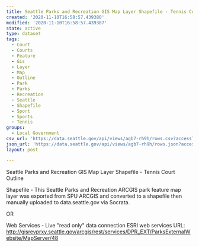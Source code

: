 ```yaml
---
title: Seattle Parks and Recreation GIS Map Layer Shapefile - Tennis Court Outline
created: '2020-11-10T16:58:57.439380'
modified: '2020-11-10T16:58:57.439387'
state: active
type: dataset
tags:
  - Court
  - Courts
  - Feature
  - Gis
  - Layer
  - Map
  - Outline
  - Park
  - Parks
  - Recreation
  - Seattle
  - Shapefile
  - Sport
  - Sports
  - Tennis
groups:
  - Local Government
csv_url: 'https://data.seattle.gov/api/views/agb7-rh9h/rows.csv?accessType=DOWNLOAD'
json_url: 'https://data.seattle.gov/api/views/agb7-rh9h/rows.json?accessType=DOWNLOAD'
layout: post

---
```

Seattle Parks and Recreation GIS Map Layer Shapefile - Tennis Court Outline

Shapefile - This Seattle Parks and Recreation ARCGIS park feature map layer was exported from SPU ARCGIS and converted to a shapefile then manually uploaded to data.seattle.gov via Socrata.

OR

Web Services - Live "read only" data connection ESRI web services URL: http://gisrevprxy.seattle.gov/arcgis/rest/services/DPR_EXT/ParksExternalWebsite/MapServer/48
